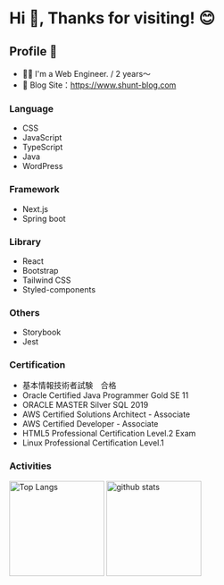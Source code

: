 # Hi 👋, Thanks for visiting! 😊

## Profile 🔭

- 🧑‍💻 I'm a Web Engineer. / 2 years～
- 🌱 Blog Site：https://www.shunt-blog.com

### Language
- CSS
- JavaScript
- TypeScript
- Java
- WordPress

### Framework
- Next.js
- Spring boot

### Library
- React
- Bootstrap
- Tailwind CSS
- Styled-components

### Others
- Storybook
- Jest

### Certification
- 基本情報技術者試験　合格
- Oracle Certified Java Programmer Gold SE 11
- ORACLE MASTER Silver SQL 2019
- AWS Certified Solutions Architect - Associate
- AWS Certified Developer - Associate
- HTML5 Professional Certification Level.2 Exam
- Linux Professional Certification Level.1

### Activities
<div align="left"> 
  <img alt="Top Langs" height="170px" src="https://github-readme-stats.vercel.app/api?username=shun-t23&theme=vue-dark&layout=compact&cache_seconds=1800" />
  <img alt="github stats" height="170px" src="https://github-readme-stats.vercel.app/api/top-langs/?username=shun-t23&theme=vue-dark&layout=compact&cache_seconds=1800" />
</div>

<!--
**shu-t23/shu-t23** is a ✨ _special_ ✨ repository because its `README.md` (this file) appears on your GitHub profile.

Here are some ideas to get you started:

- 🔭 I’m currently working on ...
- 🌱 I’m currently learning ...
- 👯 I’m looking to collaborate on ...
- 🤔 I’m looking for help with ...
- 💬 Ask me about ...
- 📫 How to reach me: ...
- 😄 Pronouns: ...
- ⚡ Fun fact: ...
-->

